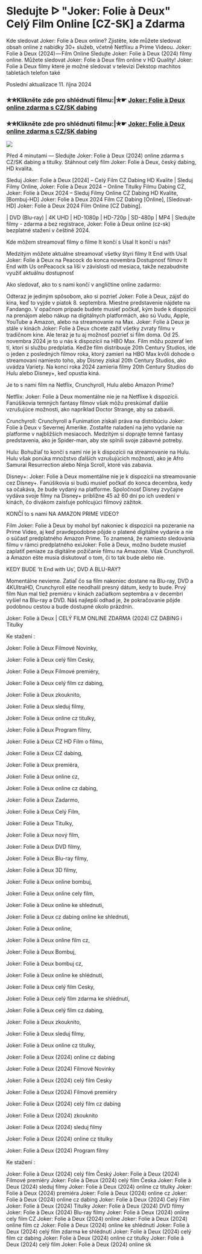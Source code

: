# Sledujte ᐅ "Joker: Folie à Deux" Celý Film Online [CZ-SK] a Zdarma

Kde sledovat Joker: Folie à Deux online? Zjistěte, kde můžete sledovat obsah online z nabídky 30+ služeb, včetně Netflixu a Prime Videou. Joker: Folie à Deux (2024) — Film Online Sledujte Joker: Folie à Deux (2024) filmy online. Můžete sledovat Joker: Folie à Deux film online v HD Quality! Joker: Folie à Deux filmy které je možné sledovat v televizi Dekstop machitos tabletách telefon také

Poslední aktualizace 11. října 2024

### ✮✮Klikněte zde pro shlédnutí filmu:|✮☛ [Joker: Folie à Deux online zdarma s CZ/SK dabing](https://cutt.ly/xeOTXm3X)

### ✮✮Klikněte zde pro shlédnutí filmu:|✮☛ [Joker: Folie à Deux online zdarma s CZ/SK dabing](https://cutt.ly/xeOTXm3X)

<p dir="auto"><a href="https://cutt.ly/xeOTXm3X" title="720p" rel="nofollow"><img src="https://i.imgur.com/jhNGoEt.gif" style="max-width: 100%;"></a></p>

Před 4 minutami — Sledujte Joker: Folie à Deux (2024) online zdarma s CZ/SK dabing a titulky. Stáhnout celý film Joker: Folie à Deux, český dabing, HD kvalita.

Sleduj Joker: Folie à Deux [2024] – Celý Film CZ Dabing HD Kvalite | Sleduj Filmy Online, Joker: Folie à Deux 2024 – Online Titulky Filmu Dabing CZ, Joker: Folie à Deux 2024 – Sleduj Filmy Online CZ Dabing HD Kvalite, [Bombuj-HD] Joker: Folie à Deux 2024 Film CZ Dabing [Online], [Sledovat-HD] Joker: Folie à Deux 2024 Film Online [CZ Dabing].

| DVD (Blu-ray) | 4K UHD | HD-1080p | HD-720p | SD-480p | MP4 | Sledujte filmy - zdarma a bez registrace, Joker: Folie à Deux online (cz-sk) bezplatné stažení v češtině 2024.

Kde môžem streamovať filmy o filme It končí s Usal It končí u nás?

Medzitým môžete aktuálne streamovať všetky štyri filmy It End with Usal Joker: Folie à Deux na Peacock do konca novembra Dostupnosť filmov It End with Us onPeacock sa líši v závislosti od mesiaca, takže nezabudnite využiť aktuálnu dostupnosť

Ako sledovať, ako to s nami končí v angličtine online zadarmo:

Odteraz je jediným spôsobom, ako si pozrieť Joker: Folie à Deux, zájsť do kina, keď to vyjde v piatok 8. septembra. Miestne predstavenie nájdete na Fandango. V opačnom prípade budete musieť počkať, kým bude k dispozícii na prenájom alebo nákup na digitálnych platformách, ako sú Vudu, Apple, YouTube a Amazon, alebo na streamovanie na Max. Joker: Folie à Deux je stále v kinách Joker: Folie à Deux chcete zažiť všetky zvraty filmu v tradičnom kine. Ale teraz je tu aj možnosť pozrieť si film doma. Od 25. novembra 2024 je to u nás k dispozícii na HBO Max. Film môžu pozerať len tí, ktorí si službu predplatia. Keďže film distribuuje 20th Century Studios, ide o jeden z posledných filmov roka, ktorý zamieri na HBO Max kvôli dohode o streamovaní namiesto toho, aby Disney získal 20th Century Studios, ako uvádza Variety. Na konci roka 2024 zamieria filmy 20th Century Studios do Hulu alebo Disney+, keď opustia kiná.

Je to s nami film na Netflix, Crunchyroll, Hulu alebo Amazon Prime?

Netflix: Joker: Folie à Deux momentálne nie je na Netflixe k dispozícii. Fanúšikovia temných fantasy filmov však môžu preskúmať ďalšie vzrušujúce možnosti, ako napríklad Doctor Strange, aby sa zabavili.

Crunchyroll: Crunchyroll a Funimation získali práva na distribúciu Joker: Folie à Deux v Severnej Amerike. Zostaňte naladení na jeho vydanie na platforme v najbližších mesiacoch. Medzitým si doprajte temné fantasy predstavenia, ako je Spider-man, aby ste splnili svoje zábavné potreby.

Hulu: Bohužiaľ to končí s nami nie je k dispozícii na streamovanie na Hulu. Hulu však ponúka množstvo ďalších vzrušujúcich možností, ako je Afro Samurai Resurrection alebo Ninja Scroll, ktoré vás zabavia.

Disney+: Joker: Folie à Deux momentálne nie je k dispozícii na streamovanie cez Disney+. Fanúšikovia si budú musieť počkať do konca decembra, kedy sa očakáva, že bude vydaný na platforme. Spoločnosť Disney zvyčajne vydáva svoje filmy na Disney+ približne 45 až 60 dní po ich uvedení v kinách, čo divákom zaisťuje pohlcujúci filmový zážitok.

KONČÍ to s nami NA AMAZON PRIME VIDEO?

Film Joker: Folie à Deux by mohol byť nakoniec k dispozícii na pozeranie na Prime Video, aj keď pravdepodobne pôjde o platené digitálne vydanie a nie o súčasť predplatného Amazon Prime. To znamená, že namiesto sledovania filmu v rámci predplatného exiJoker: Folie à Deux, možno budete musieť zaplatiť peniaze za digitálne požičanie filmu na Amazone. Však Crunchyroll. a Amazon ešte musia diskutovať o tom, či to tak bude alebo nie.

KEDY BUDE ‘It End with Us’, DVD A BLU-RAY?

Momentálne nevieme. Zatiaľ čo sa film nakoniec dostane na Blu-ray, DVD a 4KUltraHD, Crunchyroll ešte neodhalil presný dátum, kedy to bude. Prvý film Nun mal tiež premiéru v kinách začiatkom septembra a v decembri vyšiel na Blu-ray a DVD. Náš najlepší odhad je, že pokračovanie pôjde podobnou cestou a bude dostupné okolo prázdnin.

Joker: Folie à Deux | CELÝ FILM ONLINE ZDARMA (2024) CZ DABING i Titulky

Ke stažení :

Joker: Folie à Deux Filmové Novinky,

Joker: Folie à Deux celý film Cesky,

Joker: Folie à Deux Filmové premiéry,

Joker: Folie à Deux celý film cz dabing,

Joker: Folie à Deux zkouknito,

Joker: Folie à Deux sleduj filmy,

Joker: Folie à Deux online cz titulky,

Joker: Folie à Deux Program filmy,

Joker: Folie à Deux CZ HD Film o filmu,

Joker: Folie à Deux CZ dabing,

Joker: Folie à Deux premiéra,

Joker: Folie à Deux online cz,

Joker: Folie à Deux online cz dabing,

Joker: Folie à Deux Zadarmo,

Joker: Folie à Deux Celý Film,

Joker: Folie à Deux Titulky,

Joker: Folie à Deux nový film,

Joker: Folie à Deux DVD filmy,

Joker: Folie à Deux Blu-ray filmy,

Joker: Folie à Deux 3D filmy,

Joker: Folie à Deux online bombuj,

Joker: Folie à Deux online cely film,

Joker: Folie à Deux online ke shlednuti,

Joker: Folie à Deux cz dabing online ke shlednuti,

Joker: Folie à Deux online,

Joker: Folie à Deux online film cz,

Joker: Folie à Deux Bombuj,

Joker: Folie à Deux bombuj cz,

Joker: Folie à Deux online ke shlédnutí,

Joker: Folie à Deux celý film Cesky,

Joker: Folie à Deux celý film zdarma ke shlédnutí,

Joker: Folie à Deux celý film cz dabing,

Joker: Folie à Deux zkouknito,

Joker: Folie à Deux sleduj filmy,

Joker: Folie à Deux online cz titulky,

Joker: Folie à Deux (2024) online cz dabing

Joker: Folie à Deux (2024) Filmové Novinky

Joker: Folie à Deux (2024) celý film Cesky

Joker: Folie à Deux (2024) Filmové premiéry

Joker: Folie à Deux (2024) celý film cz dabing

Joker: Folie à Deux (2024) zkouknito

Joker: Folie à Deux (2024) sleduj filmy

Joker: Folie à Deux (2024) online cz titulky

Joker: Folie à Deux (2024) Program filmy

Ke stažení :

Joker: Folie à Deux (2024) celý film Český Joker: Folie à Deux (2024) Filmové premiéry Joker: Folie à Deux (2024) celý film Česka Joker: Folie à Deux (2024) sleduj filmy Joker: Folie à Deux (2024) online cz titulky Joker: Folie à Deux (2024) premiéra Joker: Folie à Deux (2024) online cz Joker: Folie à Deux (2024) online cz dabing Joker: Folie à Deux (2024) Celý Film Joker: Folie à Deux (2024) Titulky Joker: Folie à Deux (2024) DVD filmy Joker: Folie à Deux (2024) Blu-ray filmy Joker: Folie à Deux (2024) online cely film CZ Joker: Folie à Deux (2024) online Joker: Folie à Deux (2024) online film cz Joker: Folie à Deux (2024) online ke shlédnutí Joker: Folie à Deux (2024) celý film zdarma ke shlédnutí Joker: Folie à Deux (2024) celý film cz dabing Joker: Folie à Deux (2024) online cz titulky Joker: Folie à Deux (2024) celý film Joker: Folie à Deux (2024) online sk
